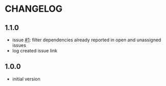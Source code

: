 # CHANGELOG

## 1.1.0
- issue [#1](https://github.com/muhlba91/gradle-dependency-update-notifier/issues/1): filter dependencies already reported in open and unassigned issues
- log created issue link

## 1.0.0
- initial version
